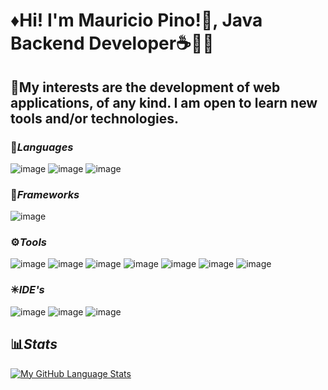# ♦Hi! I'm Mauricio Pino!👋, Java Backend Developer☕👨‍💻

## 🔹My interests are the development of web applications, of any kind. I am open to learn new tools and/or technologies.

### 🚩***Languages***

![image](https://user-images.githubusercontent.com/61031521/133442198-6aaec51b-2fc8-4872-946e-b784f155d5da.png) ![image](https://user-images.githubusercontent.com/61031521/133442352-2d97311a-1aeb-450d-b37c-c489abb835a5.png) ![image](https://user-images.githubusercontent.com/61031521/133452899-700b85f4-d2ed-4bf1-a713-14e5e0a29b92.png)


### 📌***Frameworks***

![image](https://user-images.githubusercontent.com/61031521/133442742-6b8c658d-88cd-4c1a-8505-ae254498701b.png) 

### ⚙***Tools***

![image](https://user-images.githubusercontent.com/61031521/133444431-3d2d7129-fb61-49c4-9bd1-01de7330b548.png) ![image](https://user-images.githubusercontent.com/61031521/133444470-4cca6cae-b49e-4395-814f-a87ace963b90.png) ![image](https://user-images.githubusercontent.com/61031521/133444522-26eee079-371f-4608-8def-8cd1de5c6947.png) ![image](https://user-images.githubusercontent.com/61031521/133444625-9370c19f-5511-4f60-a9d0-b632933aad72.png) ![image](https://user-images.githubusercontent.com/61031521/133444806-af87b9ed-18c7-4fcb-b6aa-91669612bc91.png) ![image](https://user-images.githubusercontent.com/61031521/133445103-077ce1da-33e1-4c9e-92c1-16ae5c979688.png) ![image](https://user-images.githubusercontent.com/61031521/133445255-7a288f41-8ba2-4349-99a9-cac7bf902c0f.png)

### ✳***IDE's***

![image](https://user-images.githubusercontent.com/61031521/133447886-ab9de7f4-686d-4066-99e6-a1a135f4aee1.png) ![image](https://user-images.githubusercontent.com/61031521/133447980-398ed6e2-0be6-4156-9e86-528392d0494a.png) ![image](https://user-images.githubusercontent.com/61031521/133448962-07b32e89-f615-4c51-94bf-d7129ddc748b.png)

## 📊***Stats***
[![My GitHub Language Stats](https://github-readme-stats.vercel.app/api/top-langs/?username=Mauu98&langs_count=5&theme=tokyonight)]()

















